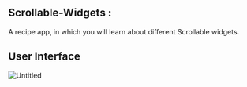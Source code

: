 ## Scrollable-Widgets :
A recipe app, in which you will learn about different Scrollable widgets.

## User Interface
![Untitled](https://user-images.githubusercontent.com/36065206/143734022-8c7009b5-331f-4f72-90dc-43e52155bfbc.png)
